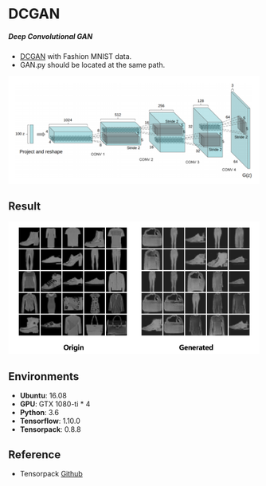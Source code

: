 # DCGAN
##### Deep Convolutional GAN

* [DCGAN](https://arxiv.org/pdf/1511.06434.pdf) with Fashion MNIST data.
* GAN.py should be located at the same path.
<p align="center">
  <img src="./img/DCGAN_archi.png" width="800">
</p>

## Result
<img src="./img/dcgan_result.png" width="700"> 

## Environments
* <b>Ubuntu</b>: 16.08
* <b>GPU</b>: GTX 1080-ti * 4
* <b>Python</b>: 3.6
* <b>Tensorflow</b>: 1.10.0
* <b>Tensorpack</b>: 0.8.8

## Reference
* Tensorpack [Github](https://github.com/tensorpack/tensorpack/blob/master/examples/GAN/DCGAN.py)
